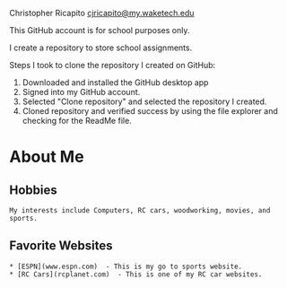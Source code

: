 Christopher Ricapito		cjricapito@my.waketech.edu

This GitHub account is for school purposes only.

I create a repository to store school assignments.

Steps I took to clone the repository I created on GitHub:

1. Downloaded and installed the GitHub desktop app
2. Signed into my GitHub account.
3. Selected "Clone repository" and selected the repository I created.
4. Cloned repository and verified success by using the file explorer and checking for the ReadMe file.

# About Me
## Hobbies
	My interests include Computers, RC cars, woodworking, movies, and sports.
## Favorite Websites
	* [ESPN](www.espn.com)  - This is my go to sports website.
	* [RC Cars](rcplanet.com)  - This is one of my RC car websites.
